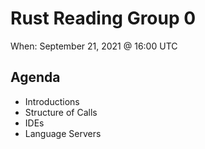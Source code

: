 Rust Reading Group 0
====================

When: September 21, 2021 @ 16:00 UTC

## Agenda

 - Introductions
 - Structure of Calls
 - IDEs
 - Language Servers
